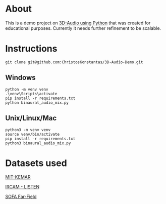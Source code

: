 # About

This is a demo project on [3D-Audio using Python](https://www.youtube.com/watch?v=a4mpK_2koR4&t=190s) that was created for educational purposes. Currently it needs further refinement to be scalable.

# Instructions

```
git clone git@github.com:ChristosKonstantas/3D-Audio-Demo.git
```

## Windows

```
python -m venv venv
.\venv\Scripts\activate
pip install -r requirements.txt
python binaural_audio_mix.py
```

## Unix/Linux/Mac

```
python3 -m venv venv
source venv/bin/activate
pip install -r requirements.txt
python3 binaural_audio_mix.py 
```

# Datasets used

[MIT-KEMAR](https://sound.media.mit.edu/resources/KEMAR.html)

[IRCAM - LISTEN](http://recherche.ircam.fr/equipes/salles/listen/download.html)

[SOFA Far-Field](https://zenodo.org/records/3928400)
